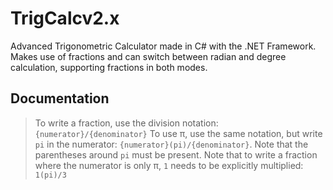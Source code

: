 # TrigCalcv2.x
Advanced Trigonometric Calculator made in C# with the .NET Framework. Makes use of fractions and can switch between radian and degree calculation, supporting fractions in both modes.

## Documentation
> To write a fraction, use the division notation: `{numerator}/{denominator}`
> To use π, use the same notation, but write `pi` in the numerator: `{numerator}(pi)/{denominator}`. Note that the parentheses around `pi` must be present.
> Note that to write a fraction where the numerator is only π, `1` needs to be explicitly multiplied: `1(pi)/3`
